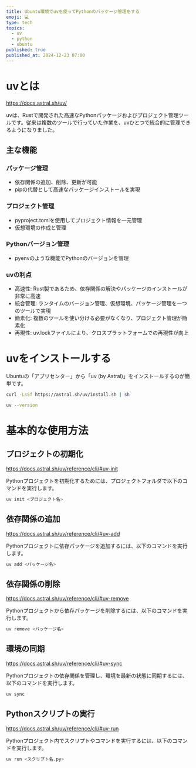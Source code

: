 ```yaml
---
title: Ubuntu環境でuvを使ってPythonのパッケージ管理をする
emoji: 💻
type: tech
topics:
  - uv
  - python
  - ubuntu
published: true
published_at: 2024-12-23 07:00
---
```


# uvとは

https://docs.astral.sh/uv/

uvは、Rustで開発された高速なPythonパッケージおよびプロジェクト管理ツールです。従来は複数のツールで行っていた作業を、uvひとつで統合的に管理できるようになりました。

## 主な機能

### パッケージ管理

- 依存関係の追加、削除、更新が可能
- pipの代替として高速なパッケージインストールを実現

### プロジェクト管理
- pyproject.tomlを使用してプロジェクト情報を一元管理
- 仮想環境の作成と管理

### Pythonバージョン管理
- pyenvのような機能でPythonのバージョンを管理

### uvの利点
- 高速性: Rust製であるため、依存関係の解決やパッケージのインストールが非常に高速
- 統合管理: ランタイムのバージョン管理、仮想環境、パッケージ管理を一つのツールで実現
- 簡素化: 複数のツールを使い分ける必要がなくなり、プロジェクト管理が簡素化
- 再現性: uv.lockファイルにより、クロスプラットフォームでの再現性が向上

# uvをインストールする

Ubuntuの「アプリセンター」から「uv (by Astral)」をインストールするのが簡単です。

```bash
curl -LsSf https://astral.sh/uv/install.sh | sh
```

```bash
uv --version
```

# 基本的な使用方法

## プロジェクトの初期化

https://docs.astral.sh/uv/reference/cli/#uv-init

Pythonプロジェクトを初期化するためには、プロジェクトフォルダで以下のコマンドを実行します。

```bash
uv init <プロジェクト名>
```

## 依存関係の追加

https://docs.astral.sh/uv/reference/cli/#uv-add

Pythonプロジェクトに依存パッケージを追加するには、以下のコマンドを実行します。

```bash
uv add <パッケージ名>
```

## 依存関係の削除

https://docs.astral.sh/uv/reference/cli/#uv-remove

Pythonプロジェクトから依存パッケージを削除するには、以下のコマンドを実行します。

```bash
uv remove <パッケージ名>
```

## 環境の同期

https://docs.astral.sh/uv/reference/cli/#uv-sync

Pythonプロジェクトの依存関係を管理し、環境を最新の状態に同期するには、以下のコマンドを実行します。

```bash
uv sync
```

## Pythonスクリプトの実行

https://docs.astral.sh/uv/reference/cli/#uv-run

Pythonプロジェクト内でスクリプトやコマンドを実行するには、以下のコマンドを実行します。

```bash
uv run <スクリプト名.py>
```